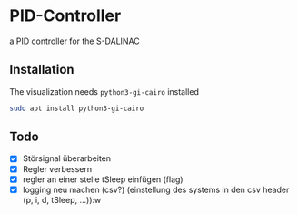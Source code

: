 # PID-Controller
a PID controller for the S-DALINAC

## Installation

The visualization needs `python3-gi-cairo` installed
```bash
sudo apt install python3-gi-cairo
```

## Todo

- [x] Störsignal überarbeiten
- [x] Regler verbessern
- [x] regler an einer stelle tSleep einfügen (flag)
- [x] logging neu machen (csv?) (einstellung des systems in den csv header (p, i, d, tSleep, ...)):w
